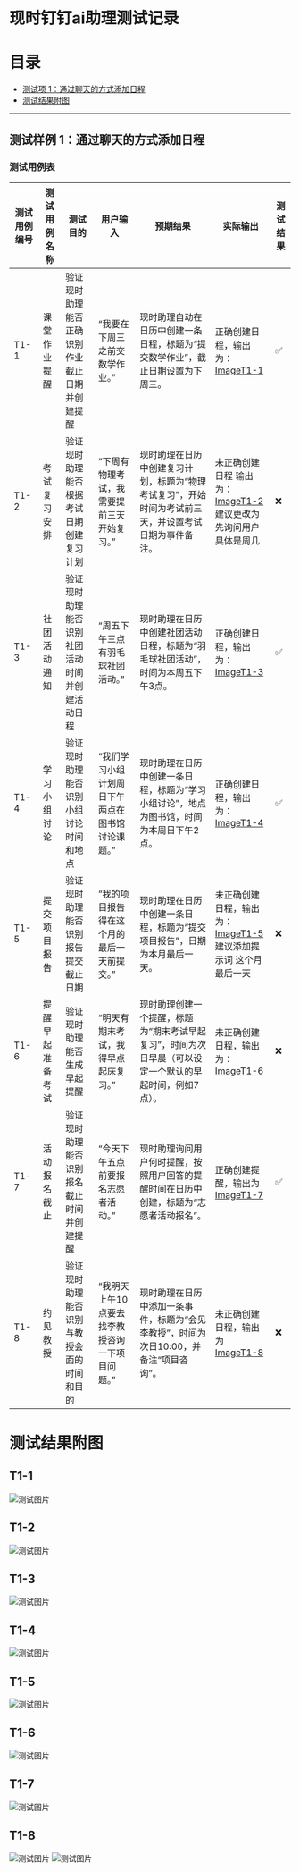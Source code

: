 # 现时钉钉ai助理测试记录


# 目录
- [测试项 1：通过聊天的方式添加日程](#测试样例-1通过聊天的方式添加日程)
- [测试结果附图](#测试结果附图)

---

## 测试样例 1：通过聊天的方式添加日程
### 测试用例表



| 测试用例编号 | 测试用例名称     | 测试目的                              | 用户输入                            | 预期结果                                                      | 实际输出 | 测试结果 |
|--------------|------------------|---------------------------------------|-------------------------------------|---------------------------------------------------------------|----------|----------|
| T1-1| 课堂作业提醒     | 验证现时助理能否正确识别作业截止日期并创建提醒 | “我要在下周三之前交数学作业。”      | 现时助理自动在日历中创建一条日程，标题为“提交数学作业”，截止日期设置为下周三。 |正确创建日程，输出为：[ImageT1-1](#t1-1)  |✅  |
| T1-2| 考试复习安排     | 验证现时助理能否根据考试日期创建复习计划     | “下周有物理考试，我需要提前三天开始复习。” | 现时助理在日历中创建复习计划，标题为“物理考试复习”，开始时间为考试前三天，并设置考试日期为事件备注。 |未正确创建日程 输出为：[ImageT1-2](#t1-2) <br>建议更改为先询问用户具体是周几       |❌          |
| T1-3| 社团活动通知     | 验证现时助理能否识别社团活动时间并创建活动日程 | “周五下午三点有羽毛球社团活动。”     | 现时助理在日历中创建社团活动日程，标题为“羽毛球社团活动”，时间为本周五下午3点。 |正确创建日程，输出为：[ImageT1-3](#t1-3)  |✅ |
| T1-4| 学习小组讨论     | 验证现时助理能否识别小组讨论时间和地点       | “我们学习小组计划周日下午两点在图书馆讨论课题。” | 现时助理在日历中创建一条日程，标题为“学习小组讨论”，地点为图书馆，时间为本周日下午2点。 |正确创建日程，输出为：[ImageT1-4](#t1-4)          |✅ |
| T1-5| 提交项目报告     | 验证现时助理能否识别报告提交截止日期         | “我的项目报告得在这个月的最后一天前提交。” | 现时助理在日历中创建一条日程，标题为“提交项目报告”，日期为本月最后一天。 |未正确创建日程，输出为：[ImageT1-5](#t1-5)<br>建议添加提示词 这个月最后一天    |❌|
| T1-6| 提醒早起准备考试   | 验证现时助理能否生成早起提醒               | “明天有期末考试，我得早点起床复习。”   | 现时助理创建一个提醒，标题为“期末考试早起复习”，时间为次日早晨（可以设定一个默认的早起时间，例如7点）。 |未正确创建日程，输出为：[ImageT1-6](#t1-6)     | ❌         |
| T1-7| 活动报名截止     | 验证现时助理能否识别报名截止时间并创建提醒   | “今天下午五点前要报名志愿者活动。”   | 现时助理询问用户何时提醒，按照用户回答的提醒时间在日历中创建，标题为“志愿者活动报名”。 |正确创建提醒，输出为[ImageT1-7](#t1-7)| ✅         |
| T1-8| 约见教授         | 验证现时助理能否识别与教授会面的时间和目的   | “我明天上午10点要去找李教授咨询一下项目问题。” | 现时助理在日历中添加一条事件，标题为“会见李教授”，时间为次日10:00，并备注“项目咨询”。 | 未正确创建日程，输出为 [ImageT1-8](#t1-8)        | ❌         |




# 测试结果附图
## T1-1
![测试图片](./image/T1-1.png)
## T1-2
![测试图片](./image/T1-2.png)
## T1-3
![测试图片](./image/T1-3.png)
## T1-4
![测试图片](./image/T1-4.png)
## T1-5
![测试图片](./image/T1-5.png)
## T1-6
![测试图片](./image/T1-6.png)
## T1-7
![测试图片](./image/T1-7.png)
## T1-8
![测试图片](./image/T1-8-1.png)
![测试图片](./image/T1-8-2.png)

